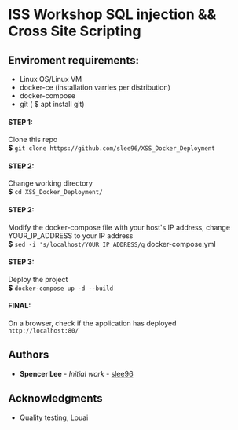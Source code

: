 # ISS Workshop SQL injection && Cross Site Scripting

## Enviroment requirements:
  - Linux OS/Linux VM
  - docker-ce (installation varries per distribution)
  - docker-compose  
  - git ( $ apt install git) 

  #### STEP 1:
  Clone this repo \
  **$** `git clone https://github.com/slee96/XSS_Docker_Deployment`

  #### STEP 2:
  Change working directory \
  **$** `cd XSS_Docker_Deployment/`

  #### STEP 2:
  Modify the docker-compose file with your host's IP address, change YOUR_IP_ADDRESS to your IP address \
  **$** `sed -i 's/localhost/YOUR_IP_ADDRESS/g` docker-compose.yml

  #### STEP 3:
  Deploy the project \
  **$** `docker-compose up -d --build`

  #### FINAL:
  On a browser, check if the application has deployed \
  `http://localhost:80/`

## Authors

* **Spencer Lee** - *Initial work* - [slee96](https://github.com/slee96)

## Acknowledgments
* Quality testing, Louai



